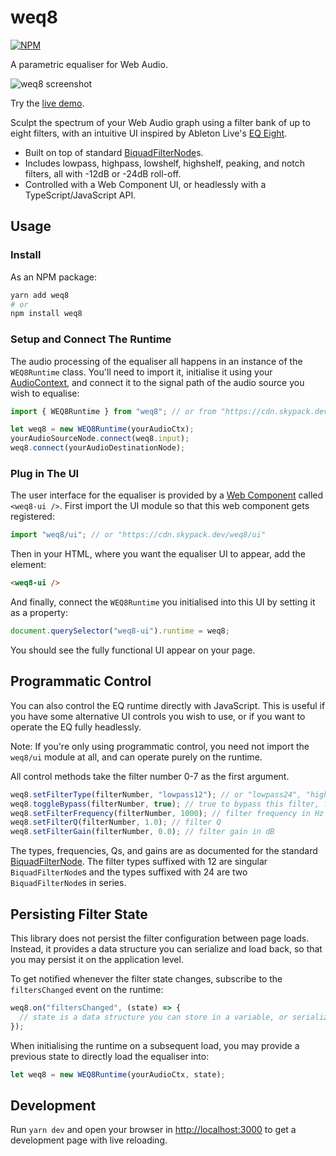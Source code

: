 # weq8

[![NPM](https://nodei.co/npm/weq8.png?compact=true)](https://npmjs.org/package/weq8)

A parametric equaliser for Web Audio.

![weq8 screenshot](https://raw.githubusercontent.com/teropa/weq8/master/screenshot.png)

Try the [live demo](https://teropa.github.io/weq8/).

Sculpt the spectrum of your Web Audio graph using a filter bank of up to eight filters, with an intuitive UI inspired by Ableton Live's [EQ Eight](https://www.ableton.com/en/manual/live-audio-effect-reference/#24-15-eq-eight).

- Built on top of standard [BiquadFilterNode](https://developer.mozilla.org/en-US/docs/Web/API/BiquadFilterNode)s.
- Includes lowpass, highpass, lowshelf, highshelf, peaking, and notch filters, all with -12dB or -24dB roll-off.
- Controlled with a Web Component UI, or headlessly with a TypeScript/JavaScript API.

## Usage

### Install

As an NPM package:

```bash
yarn add weq8
# or
npm install weq8
```

### Setup and Connect The Runtime

The audio processing of the equaliser all happens in an instance of the `WEQ8Runtime` class. You'll need to import it, initialise it using your [AudioContext](https://developer.mozilla.org/en-US/docs/Web/API/AudioContext), and connect it to the signal path of the audio source you wish to equalise:

```ts
import { WEQ8Runtime } from "weq8"; // or from "https://cdn.skypack.dev/weq8"

let weq8 = new WEQ8Runtime(yourAudioCtx);
yourAudioSourceNode.connect(weq8.input);
weq8.connect(yourAudioDestinationNode);
```

### Plug in The UI

The user interface for the equaliser is provided by a [Web Component](https://developer.mozilla.org/en-US/docs/Web/Web_Components) called `<weq8-ui />`. First import the UI module so that this web component gets registered:

```ts
import "weq8/ui"; // or "https://cdn.skypack.dev/weq8/ui"
```

Then in your HTML, where you want the equaliser UI to appear, add the element:

```html
<weq8-ui />
```

And finally, connect the `WEQ8Runtime` you initialised into this UI by setting it as a property:

```ts
document.querySelector("weq8-ui").runtime = weq8;
```

You should see the fully functional UI appear on your page.

## Programmatic Control

You can also control the EQ runtime directly with JavaScript. This is useful if you have some alternative UI controls you wish to use, or if you want to operate the EQ fully headlessly.

Note: If you're only using programmatic control, you need not import the `weq8/ui` module at all, and can operate purely on the runtime.

All control methods take the filter number 0-7 as the first argument.

```ts
weq8.setFilterType(filterNumber, "lowpass12"); // or "lowpass24", "highpass12", "highpass24", "bandpass", "lowshelf12", "lowshelf24", "highshelf12", "highshelf24", "peaking12", "peaking24", "notch12", "notch24"
weq8.toggleBypass(filterNumber, true); // true to bypass this filter, false to (re-)connect it.
weq8.setFilterFrequency(filterNumber, 1000); // filter frequency in Hz
weq8.setFilterQ(filterNumber, 1.0); // filter Q
weq8.setFilterGain(filterNumber, 0.0); // filter gain in dB
```

The types, frequencies, Qs, and gains are as documented for the standard [BiquadFilterNode](https://developer.mozilla.org/en-US/docs/Web/API/BiquadFilterNode). The filter types suffixed with 12 are singular `BiquadFilterNode`s and the types suffixed with 24 are two `BiquadFilterNode`s in series.

## Persisting Filter State

This library does not persist the filter configuration between page loads. Instead, it provides a data structure you can serialize and load back, so that you may persist it on the application level.

To get notified whenever the filter state changes, subscribe to the `filtersChanged` event on the runtime:

```ts
weq8.on("filtersChanged", (state) => {
  // state is a data structure you can store in a variable, or serialize to JSON.
});
```

When initialising the runtime on a subsequent load, you may provide a previous state to directly load the equaliser into:

```ts
let weq8 = new WEQ8Runtime(yourAudioCtx, state);
```

## Development

Run `yarn dev` and open your browser in [http://localhost:3000](http://localhost:3000) to get a development page with live reloading.
